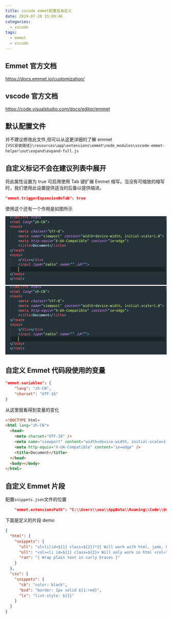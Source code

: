 ```yaml
---
title: vscode emmet配置及自定义
date: 2019-07-28 15:09:46
categories:
  - vscode
tags:
  - emmet
  - vscode
---
```


## Emmet 官方文档

<https://docs.emmet.io/customization/>

## vscode 官方文档

<https://code.visualstudio.com/docs/editor/emmet>

## 默认配置文件

并不建议修改此文件,但可以从这更详细的了解 emmet  
`{VSC安装路径}\resources\app\extensions\emmet\node_modules\vscode-emmet-helper\out\expand\expand-full.js`

## 自定义标记不会在建议列表中展开

将此属性设置为 true 可启用使用 Tab 键扩展 Emmet 缩写。当没有可缩放的缩写时，我们使用此设置提供适当的后备以提供缩进。

```json
"emmet.triggerExpansionOnTab": true
```

使用这个还有一个作用是如图所示

![alt](./vscode-emmet配置及自定义/tab1.gif '开启时')  
![alt](./vscode-emmet配置及自定义/tab2.gif '关闭时')

## 自定义 Emmet 代码段使用的变量

```json
"emmet.variables": {
    "lang": "zh-CN",
    "charset": "UTF-16"
}
```

从这里就看得到变量的变化

```html
<!DOCTYPE html>
<html lang="zh-CN">
  <head>
    <meta charset="UTF-16" />
    <meta name="viewport" content="width=device-width, initial-scale=1.0" />
    <meta http-equiv="X-UA-Compatible" content="ie=edge" />
    <title>Document</title>
  </head>
  <body></body>
</html>
```

## 自定义 Emmet 片段

配置`snippets.json`文件的位置

```json
    "emmet.extensionsPath": "C:\\Users\\sea\\AppData\\Roaming\\Code\\User\\"  /*这里写自己放的文件夹(是文件夹,不是文件)*/
```

下面是定义的片段 demo

```json
{
  "html": {
    "snippets": {
      "ull": "ul>li[id=${1} class=${2}]*2{ Will work with html, jade, haml and slim }",
      "oll": "<ol><li id=${1} class=${2}> Will only work in html </ol>",
      "ran": "{ Wrap plain text in curly braces }"
    }
  },
  "css": {
    "snippets": {
      "cb": "color: black",
      "bsd": "border: 1px solid ${1:red}",
      "ls": "list-style: ${1}"
    }
  }
}
```
